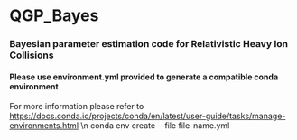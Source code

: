 # QGP_Bayes
### Bayesian parameter estimation code for Relativistic Heavy Ion Collisions

#### Please use environment.yml provided to generate a compatible conda environment
For more information please refer to https://docs.conda.io/projects/conda/en/latest/user-guide/tasks/manage-environments.html \n
conda env create --file file-name.yml
